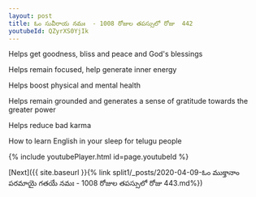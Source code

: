 ```yaml
---
layout: post
title: ఓం సువీరాయ నమః  - 1008 రోజుల తపస్సులో రోజు  442
youtubeId: QZyrXS0YjIk
---
```

 
 
Helps get goodness, bliss and peace and God's blessings
 
Helps remain focused, help generate inner energy 
 
Helps boost physical and mental health 
 
Helps remain grounded and generates a sense of gratitude towards the greater power 
 
Helps reduce bad karma
 
How to learn English in your sleep for telugu people
 
 
 
 


{% include youtubePlayer.html id=page.youtubeId %}
 
[Next]({{ site.baseurl }}{% link split1/_posts/2020-04-09-ఓం ముక్తానాం పరమాయై గతయే నమః  - 1008 రోజుల తపస్సులో రోజు  443.md%})
 
